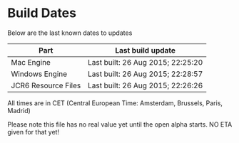 # Build Dates

Below are the last known dates to updates

Part | Last build update
-----|-----
Mac Engine | Last built: 26 Aug 2015; 22:25:20
Windows Engine | Last built: 26 Aug 2015; 22:28:57
JCR6 Resource Files | Last built: 26 Aug 2015; 22:26:26
All times are in CET (Central European Time: Amsterdam, Brussels, Paris, Madrid)


Please note this file has no real value yet until the open alpha starts. NO ETA given for that yet!
